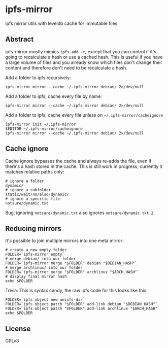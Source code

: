 # ipfs-mirror

ipfs mirror utils with leveldb cache for immutable files

## Abstract

ipfs-mirror mostly mimics `ipfs add -r`, except that you can control if it's going to recalculate a hash or use a cached hash. This is useful if you have a large volume of files and you already know which files don't change their content and therefore don't need to be recalculate a hash.

Add a folder to ipfs recursively:
```
ipfs-mirror mirror --cache ~/.ipfs-mirror debian/ 2>/dev/null
```

Add a folder to ipfs, cache every file by name:
```
ipfs-mirror mirror --cache ~/.ipfs-mirror debian/ 2>/dev/null
```

Add a folder to ipfs, cache every file unless on `~/.ipfs-mirror/cacheignore`
```
ipfs-mirror init ~/.ipfs-mirror
$EDITOR ~/.ipfs-mirror/cacheignore
ipfs-mirror mirror --cache ~/.ipfs-mirror debian/ 2>/dev/null
```

## Cache ignore

Cache ignore bypasses the cache and always re-adds the file, even if there's a hash stored in the cache. This is still work in progress, currently it matches relative paths only:

```
# ignore a folder
dynamic/
# ignore a subfolder
static/wait/no/also/dynamic/
# ignore a specific file
notsure/dynamic.txt
```

Bug: ignoring `notsure/dynamic.txt` also ignores `notsure/dynamic.txt.2`

## Reducing mirrors

It's possible to join multiple mirrors into one meta mirror:

```
# create a new empty folder
FOLDER=`ipfs-mirror empty`
# merge debian/ into our folder
FOLDER=`ipfs-mirror merge "$FOLDER" debian "$DEBIAN_HASH"`
# merge archlinux/ into our folder
FOLDER=`ipfs-mirror merge "$FOLDER" archlinux "$ARCH_HASH"`
# display final mirror hash
echo $FOLDER
```

Trivia: This is syntax candy, the raw ipfs code for this looks like this:

```
FOLDER=`ipfs object new unixfs-dir`
FOLDER=`ipfs object patch "$FOLDER" add-link debian "$DEBIAN_HASH"`
FOLDER=`ipfs object patch "$FOLDER" add-link archlinux "$ARCH_HASH"`
echo $FOLDER
```

## License

GPLv3

